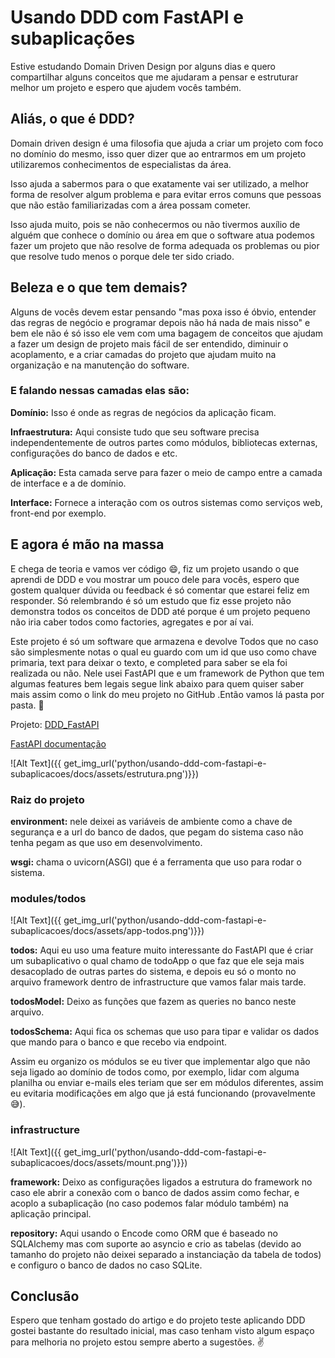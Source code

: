 # Usando DDD com FastAPI e subaplicações

Estive estudando Domain Driven Design por alguns dias e quero compartilhar alguns conceitos que me ajudaram a pensar e estruturar melhor um projeto e espero que ajudem vocês também.

## Aliás, o que é DDD?

Domain driven design é uma filosofia que ajuda a criar um projeto com foco no domínio do mesmo, isso quer dizer que ao entrarmos em um projeto utilizaremos conhecimentos de especialistas da área.

Isso ajuda a sabermos para o que exatamente vai ser utilizado, a melhor forma de resolver algum problema e para evitar erros comuns que pessoas que não estão familiarizadas com a área possam cometer.

Isso ajuda muito, pois se não conhecermos ou não tivermos auxílio de alguém que conhece o domínio ou área em que o software atua podemos fazer um projeto que não resolve de forma adequada os problemas ou pior que resolve tudo menos o porque dele ter sido criado.

## Beleza e o que tem demais?

Alguns de vocês devem estar pensando "mas poxa isso é óbvio, entender das regras de negócio e programar depois não há nada de mais nisso" e bem ele não é só isso ele vem com uma bagagem de conceitos que ajudam a fazer um design de projeto mais fácil de ser entendido, diminuir o acoplamento, e a criar camadas do projeto que ajudam muito na organização e na manutenção do software.

### E falando nessas camadas elas são:

**Domínio:** Isso é onde as regras de negócios da aplicação ficam.

**Infraestrutura:** Aqui consiste tudo que seu software precisa independentemente de outros partes como módulos, bibliotecas externas, configurações do banco de dados e etc.

**Aplicação:** Esta camada serve para fazer o meio de campo entre a camada de interface e a de domínio.

**Interface:** Fornece a interação com os outros sistemas como serviços web, front-end por exemplo.

## E agora é mão na massa

E chega de teoria e vamos ver código 😄, fiz um projeto usando o que aprendi de DDD e vou mostrar um pouco dele para vocês, espero que gostem qualquer dúvida ou feedback é só comentar que estarei feliz em responder. Só relembrando é só um estudo que fiz esse projeto não demonstra todos os conceitos de DDD até porque é um projeto pequeno não iria caber todos como factories, agregates e por aí vai.

Este projeto é só um software que armazena e devolve Todos que no caso são simplesmente notas o qual eu guardo com um id que uso como chave primaria, text para deixar o texto, e completed para saber se ela foi realizada ou não. Nele usei FastAPI que e um framework de Python que tem algumas features bem legais segue link abaixo para quem quiser saber mais assim como o link do meu projeto no GitHub .Então vamos lá pasta por pasta. 🙌

Projeto: [DDD_FastAPI](https://github.com/XandeCoding/ddd_fastAPI)

[FastAPI documentação](https://fastapi.tiangolo.com/)

![Alt Text]({{ get_img_url('python/usando-ddd-com-fastapi-e-subaplicacoes/docs/assets/estrutura.png')}})

### Raiz do projeto

**environment:** nele deixei as variáveis de ambiente como a chave de segurança e a url do banco de dados, que pegam do sistema caso não tenha pegam as que uso em desenvolvimento.

**wsgi:** chama o uvicorn(ASGI) que é a ferramenta que uso para rodar o sistema.

### modules/todos

![Alt Text]({{ get_img_url('python/usando-ddd-com-fastapi-e-subaplicacoes/docs/assets/app-todos.png')}})

**todos:** Aqui eu uso uma feature muito interessante do FastAPI que é criar um subaplicativo o qual chamo de todoApp o que faz que ele seja mais desacoplado de outras partes do sistema, e depois eu só o monto no arquivo framework dentro de infrastructure que vamos falar mais tarde.

**todosModel:** Deixo as funções que fazem as queries no banco neste arquivo.

**todosSchema:** Aqui fica os schemas que uso para tipar e validar os dados que mando para o banco e que recebo via endpoint.

Assim eu organizo os módulos se eu tiver que implementar algo que não seja ligado ao domínio de todos como, por exemplo, lidar com alguma planilha ou enviar e-mails eles teriam que ser em módulos diferentes, assim eu evitaria modificações em algo que já está funcionando (provavelmente 😅).

### infrastructure

![Alt Text]({{ get_img_url('python/usando-ddd-com-fastapi-e-subaplicacoes/docs/assets/mount.png')}})

**framework:** Deixo as configurações ligados a estrutura do framework no caso ele abrir a conexão com o banco de dados assim como fechar, e acoplo a subaplicação (no caso podemos falar módulo também) na aplicação principal.

**repository:** Aqui usando o Encode como ORM que é baseado no SQLAlchemy mas com suporte ao asyncio e crio as tabelas (devido ao tamanho do projeto não deixei separado a instanciação da tabela de todos) e configuro o banco de dados no caso SQLite.

## Conclusão

Espero que tenham gostado do artigo e do projeto teste aplicando DDD gostei bastante do resultado inicial, mas caso tenham visto algum espaço para melhoria no projeto estou sempre aberto a sugestões. ✌️
